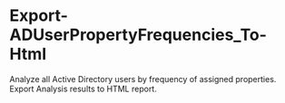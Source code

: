 # Export-ADUserPropertyFrequencies_To-Html
Analyze all Active Directory users by frequency of assigned properties. Export Analysis results to HTML report.
